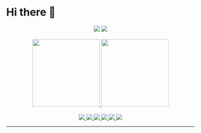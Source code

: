 # Hi there 🤙 

<div align="center">
<a href = "mailto:felipe.t.v.d@gmail.com"><img src="https://img.shields.io/badge/Gmail-D14836?style=for-the-badge&logo=gmail&logoColor=white" target="_blank"></a>
  <a href="https://www.linkedin.com/in/felipe-veloso-4a6ab5189/" target="_blank"><img src="https://img.shields.io/badge/-LinkedIn-%230077B5?style=for-the-badge&logo=linkedin&logoColor=white" target="_blank"></a> 
  </br>
  </br>
  <a href="https://github.com/felpst">
  <img height="180em" src="https://github-readme-stats.vercel.app/api?username=felpst&show_icons=true&theme=dracula&include_all_commits=true&count_private=true"/>
  <img height="180em" src="https://github-readme-stats.vercel.app/api/top-langs/?username=felpst&layout=compact&langs_count=7&theme=dracula"/>

  </br>
</br>

<img src="https://img.shields.io/badge/JavaScript-F7DF1E?style=for-the-badge&logo=javascript&logoColor=black" target="_blank">
<img src="https://img.shields.io/badge/TypeScript-007ACC?style=for-the-badge&logo=typescript&logoColor=white" target="_blank">
<img src="https://img.shields.io/badge/Node.js-43853D?style=for-the-badge&logo=node.js&logoColor=white" target="_blank">
<img src="https://img.shields.io/badge/Python-14354C?style=for-the-badge&logo=python&logoColor=white" target="_blank">
<img src="https://img.shields.io/badge/C%2B%2B-00599C?style=for-the-badge&logo=c%2B%2B&logoColor=white" target="_blank">
<img src="https://img.shields.io/badge/Elixir-4B275F?style=for-the-badge&logo=elixir&logoColor=white" target="_blank">
  </div>

---
